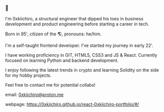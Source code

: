 ### 👋

I'm 0xkiichiro, a structural engineer that dipped his toes in business development and product engineering before starting a career in tech.

Born in 95', citizen of the 🌎, pronouns: he/him.

I'm a self-taught frontend developer. I've started my journey in early 22'.

I have working proficiency in GIT, HTML5, CSS3 and JS & React. Currently focused on learning Python and backend development.

I enjoy following the latest trends in crypto and learning Solidity on the side for my hobby projects.

Feel free to contact me for potential collabs!

email: 0xkiichiro@proton.me

webpage: https://0xkiichiro.github.io/react-0xkiichiro-portfolio/#/
